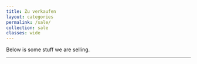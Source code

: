```yaml
---
title: Zu verkaufen
layout: categories
permalink: /sale/
collection: sale
classes: wide
---
```


Below is some stuff we are selling.

<hr>
